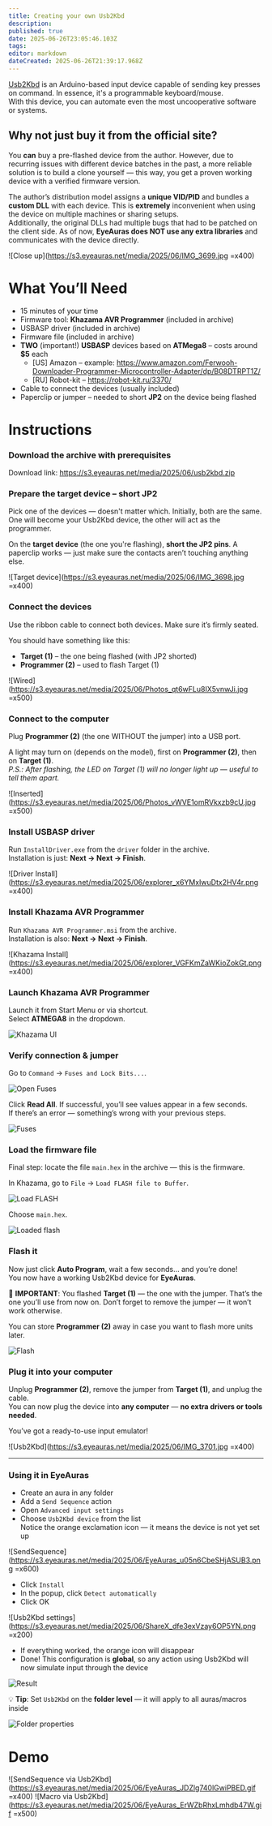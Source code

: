 ```yaml
---
title: Creating your own Usb2Kbd
description: 
published: true
date: 2025-06-26T23:05:46.103Z
tags: 
editor: markdown
dateCreated: 2025-06-26T21:39:17.968Z
---
```


[Usb2Kbd](https://usb2kbd.ru/) is an Arduino-based input device capable of sending key presses on command. In essence, it's a programmable keyboard/mouse.  
With this device, you can automate even the most uncooperative software or systems.

## Why not just buy it from the official site?

You **can** buy a pre-flashed device from the author. However, due to recurring issues with different device batches in the past, a more reliable solution is to build a clone yourself — this way, you get a proven working device with a verified firmware version.

The author’s distribution model assigns a **unique VID/PID** and bundles a **custom DLL** with each device. This is **extremely** inconvenient when using the device on multiple machines or sharing setups.  
Additionally, the original DLLs had multiple bugs that had to be patched on the client side. As of now, **EyeAuras does NOT use any extra libraries** and communicates with the device directly.

![Close up](https://s3.eyeauras.net/media/2025/06/IMG_3699.jpg =x400)

# What You’ll Need

- 15 minutes of your time
- Firmware tool: **Khazama AVR Programmer** (included in archive)
- USBASP driver (included in archive)
- Firmware file (included in archive)
- **TWO** (important!) **USBASP** devices based on **ATMega8** – costs around **$5** each  
  - [US] Amazon – example: https://www.amazon.com/Ferwooh-Downloader-Programmer-Microcontroller-Adapter/dp/B08DTRPT1Z/  
  - [RU] Robot-kit – https://robot-kit.ru/3370/
- Cable to connect the devices (usually included)
- Paperclip or jumper – needed to short **JP2** on the device being flashed

# Instructions

### Download the archive with prerequisites
Download link: https://s3.eyeauras.net/media/2025/06/usb2kbd.zip

### Prepare the target device – short JP2
Pick one of the devices — doesn't matter which. Initially, both are the same. One will become your Usb2Kbd device, the other will act as the programmer.

On the **target device** (the one you're flashing), **short the JP2 pins**. A paperclip works — just make sure the contacts aren’t touching anything else.

![Target device](https://s3.eyeauras.net/media/2025/06/IMG_3698.jpg =x400)

### Connect the devices

Use the ribbon cable to connect both devices. Make sure it’s firmly seated.

You should have something like this:

- **Target (1)** – the one being flashed (with JP2 shorted)
- **Programmer (2)** – used to flash Target (1)

![Wired](https://s3.eyeauras.net/media/2025/06/Photos_qt6wFLu8IX5vnwJi.jpg =x500)

### Connect to the computer

Plug **Programmer (2)** (the one WITHOUT the jumper) into a USB port.

A light may turn on (depends on the model), first on **Programmer (2)**, then on **Target (1)**.  
_P.S.: After flashing, the LED on Target (1) will no longer light up — useful to tell them apart._

![Inserted](https://s3.eyeauras.net/media/2025/06/Photos_vWVE1omRVkxzb9cU.jpg =x500)

### Install USBASP driver

Run `InstallDriver.exe` from the `driver` folder in the archive.  
Installation is just: **Next → Next → Finish**.

![Driver Install](https://s3.eyeauras.net/media/2025/06/explorer_x6YMxIwuDtx2HV4r.png =x400)

### Install Khazama AVR Programmer

Run `Khazama AVR Programmer.msi` from the archive.  
Installation is also: **Next → Next → Finish**.

![Khazama Install](https://s3.eyeauras.net/media/2025/06/explorer_VGFKmZaWKioZokGt.png =x400)

### Launch Khazama AVR Programmer

Launch it from Start Menu or via shortcut.  
Select **ATMEGA8** in the dropdown.

![Khazama UI](https://s3.eyeauras.net/media/2025/06/Khazama_AVR_Programmer_hEAnG7Z8zxvdC2It.png)

### Verify connection & jumper

Go to `Command` → `Fuses and Lock Bits...`.

![Open Fuses](https://s3.eyeauras.net/media/2025/06/msedge_vceQvSiBBDqVxB5r.png)

Click **Read All**. If successful, you’ll see values appear in a few seconds.  
If there’s an error — something’s wrong with your previous steps.

![Fuses](https://s3.eyeauras.net/media/2025/06/Khazama_AVR_Programmer_jM5G6HgYIiMsMVhP.png)

### Load the firmware file

Final step: locate the file `main.hex` in the archive — this is the firmware.

In Khazama, go to `File` → `Load FLASH file to Buffer`.

![Load FLASH](https://s3.eyeauras.net/media/2025/06/msedge_9wdOK2WkAob19fpS.png)

Choose `main.hex`.

![Loaded flash](https://s3.eyeauras.net/media/2025/06/msedge_wSXfntALbLMrrst4.png)

### Flash it

Now just click **Auto Program**, wait a few seconds… and you’re done!  
You now have a working Usb2Kbd device for **EyeAuras**.

🚨 **IMPORTANT**: You flashed **Target (1)** — the one with the jumper. That’s the one you’ll use from now on. Don’t forget to remove the jumper — it won’t work otherwise.

You can store **Programmer (2)** away in case you want to flash more units later.

![Flash](https://s3.eyeauras.net/media/2025/06/Code_VJUOeYEfoezd2yXk.gif)

### Plug it into your computer

Unplug **Programmer (2)**, remove the jumper from **Target (1)**, and unplug the cable.  
You can now plug the device into **any computer** — **no extra drivers or tools needed**.

You’ve got a ready-to-use input emulator!

![Usb2Kbd](https://s3.eyeauras.net/media/2025/06/IMG_3701.jpg =x400)

---

### Using it in EyeAuras

- Create an aura in any folder
- Add a `Send Sequence` action
- Open `Advanced input settings`
- Choose `Usb2Kbd device` from the list  
  Notice the orange exclamation icon — it means the device is not yet set up

![SendSequence](https://s3.eyeauras.net/media/2025/06/EyeAuras_u05n6CbeSHjASUB3.png =x600)

- Click `Install`
- In the popup, click `Detect automatically`
- Click OK

![Usb2Kbd settings](https://s3.eyeauras.net/media/2025/06/ShareX_dfe3exVzay6OP5YN.png =x200)

- If everything worked, the orange icon will disappear
- Done! This configuration is **global**, so any action using Usb2Kbd will now simulate input through the device

![Result](https://s3.eyeauras.net/media/2025/06/EyeAuras_jFqVNV0vHSnfn5dJ.png)

💡 **Tip**: Set `Usb2Kbd` on the **folder level** — it will apply to all auras/macros inside

![Folder properties](https://s3.eyeauras.net/media/2025/06/EyeAuras_X3t0uKQGRPWRfFLN.png)

# Demo
![SendSequence via Usb2Kbd](https://s3.eyeauras.net/media/2025/06/EyeAuras_JDZlg740lGwiPBED.gif =x400)
![Macro via Usb2Kbd](https://s3.eyeauras.net/media/2025/06/EyeAuras_ErWZbRhxLmhdb47W.gif =x500)
